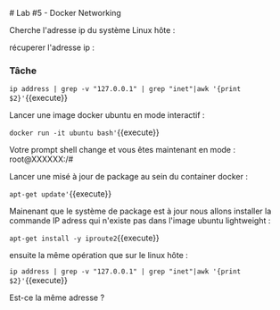 # Lab #5 - Docker Networking

Cherche l'adresse ip du système Linux hôte :

récuperer l'adresse ip :

### Tâche

`ip address | grep -v "127.0.0.1" | grep "inet"|awk '{print $2}'`{{execute}}

Lancer une image docker ubuntu en mode interactif :

`docker run -it ubuntu bash'`{{execute}}

Votre prompt shell change et vous êtes maintenant en mode :
root@XXXXXX:/#

Lancer une misé à jour de package au sein du container docker :

`apt-get update'`{{execute}}

Mainenant que le système de package est à jour nous allons installer la commande IP adress qui n'existe pas dans l'image ubuntu lightweight :

`apt-get install -y iproute2`{{execute}}

ensuite la même opération que sur le linux hôte :

`ip address | grep -v "127.0.0.1" | grep "inet"|awk '{print $2}'`{{execute}}

Est-ce la même adresse ?
